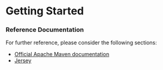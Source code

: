 # Getting Started

### Reference Documentation
For further reference, please consider the following sections:

* [Official Apache Maven documentation](https://maven.apache.org/guides/index.html)
* [Jersey](https://docs.spring.io/spring-boot/docs/{bootVersion}/reference/htmlsingle/#boot-features-jersey)

